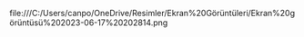 file:///C:/Users/canpo/OneDrive/Resimler/Ekran%20Görüntüleri/Ekran%20görüntüsü%202023-06-17%20202814.png
